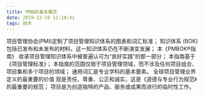 ```yaml
---
title: PMBOK基本概念
date: 2019-12-16 11:19:41
tags: 技术
---
```


项目管理协会(PMI)定制了项目管理知识体系的图表和词汇标准；
知识体系 (BOK) 包括已发布和未发布的材料，这一知识体系仍在不断演变发展；
本《PMBOK®指南》 收录项目管理知识体系中被普遍认可为“良好实践”的那一部分；
本指南基于《项目管理标准》；
本指南的范围仅限于项目管理领域，而不涉及任何项目组合、项目集和多个项目的领域；
通用词汇是专业学科的基本要素。
全球项目管理业界定义的最重要的价值 观是责任、尊重、公正和诚实，这是《道德与专业行为规范》的最重要的规范；
项目是为创造独特的产品、服务或成果而进行的临时性工作。

